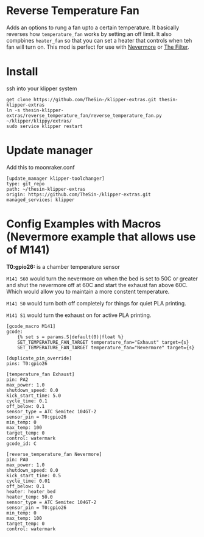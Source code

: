 # Reverse Temperature Fan
Adds an options to rung a fan upto a certain temperature.  It basically reverses how `temperature_fan` works by setting an off limit.  It also compbines `heater_fan` so that you can set a heater that controls when teh fan will turn on.  This mod is perfect for use with [Nevermore](https://github.com/nevermore3d) or [The Filter](https://github.com/nateb16/VoronUsers/tree/master/printer_mods/nateb16/THE_FILTER).

# Install
ssh into your klipper system
```
get clone https://github.com/TheSin-/klipper-extras.git thesin-klipper-extras
ln -s thesin-klipper-extras/reverse_temperature_fan/reverse_temperature_fan.py ~/klipper/klippy/extras/
sudo service klipper restart
```

# Update manager
Add this to moonraker.conf
```
[update_manager klipper-toolchanger]
type: git_repo
path: ~/thesin-klipper-extras
origin: https://github.com/TheSin-/klipper-extras.git
managed_services: klipper
```

# Config Examples with Macros (Nevermore example that allows use of M141)
**T0:gpio26:** is a chamber temperature sensor

`M141 S60` would turn the nevermore on when the bed is set to 50C or greater and shut the nevermore off at 60C and start the exhaust fan above 60C.  Which would allow you to maintain a more constent temperature.

`M141 S0` would turn both off completely for things for quiet PLA printing.

`M141 S1` would turn the exhaust on for active PLA printing.

```
[gcode_macro M141]
gcode:
    {% set s = params.S|default(0)|float %}
    SET_TEMPERATURE_FAN_TARGET temperature_fan="Exhaust" target={s}
    SET_TEMPERATURE_FAN_TARGET temperature_fan="Nevermore" target={s}

[duplicate_pin_override]
pins: T0:gpio26

[temperature_fan Exhaust]
pin: PA2
max_power: 1.0
shutdown_speed: 0.0
kick_start_time: 5.0
cycle_time: 0.1
off_below: 0.1
sensor_type = ATC Semitec 104GT-2
sensor_pin = T0:gpio26
min_temp: 0
max_temp: 100
target_temp: 0
control: watermark
gcode_id: C

[reverse_temperature_fan Nevermore]
pin: PA0
max_power: 1.0
shutdown_speed: 0.0
kick_start_time: 0.5
cycle_time: 0.01
off_below: 0.1
heater: heater_bed
heater_temp: 50.0
sensor_type = ATC Semitec 104GT-2
sensor_pin = T0:gpio26
min_temp: 0
max_temp: 100
target_temp: 0
control: watermark
```
